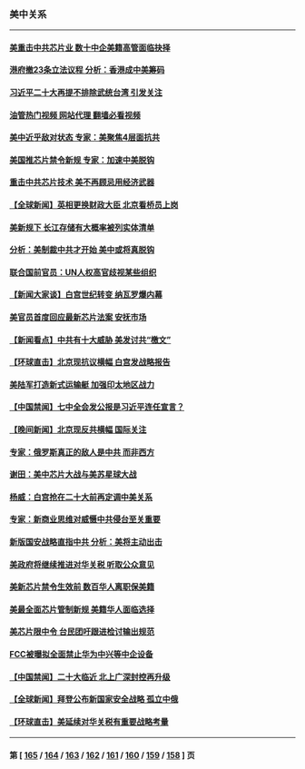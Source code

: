 ### 美中关系
---
#### [美重击中共芯片业 数十中企美籍高管面临抉择](../../pages/nf1412576/n13846793.md?10171245) 
#### [港府撤23条立法议程 分析：香港成中美筹码](../../pages/nf1412576/n13846797.md?10171245) 
#### [习近平二十大再提不排除武统台湾 引发关注](../../pages/nf1412576/n13846780.md?10171245) 
#### [油管热门视频 网站代理 翻墙必看视频](http://132.145.103.77:81/youtube.html?10171245)
#### [美中近乎敌对状态 专家：美聚焦4层面抗共](../../pages/nf1412576/n13846651.md?10171245) 
#### [美国推芯片禁令新规 专家：加速中美脱钩](../../pages/nf1412576/n13846274.md?10171245) 
#### [重击中共芯片技术 美不再顾忌用经济武器](../../pages/nf1412576/n13845753.md?10171245) 
#### [【全球新闻】英相更换财政大臣 北京看桥员上岗](../../pages/nf1412576/n13845996.md?10171245) 
#### [美新规下 长江存储有大概率被列实体清单](../../pages/nf1412576/n13845665.md?10171245) 
#### [分析：美制裁中共才开始 美中或将真脱钩](../../pages/nf1412576/n13845305.md?10171245) 
#### [联合国前官员：UN人权高官歧视某些组织](../../pages/nf1412576/n13845593.md?10171245) 
#### [【新闻大家谈】白宫世纪转变 纳瓦罗爆内幕](../../pages/nf1412576/n13844956.md?10171245) 
#### [美官员首度回应最新芯片法案 安抚市场](../../pages/nf1412576/n13845407.md?10171245) 
#### [【新闻看点】中共有十大威胁 美发讨共“檄文”](../../pages/nf1412576/n13844890.md?10171245) 
#### [【环球直击】北京现抗议横幅 白宫发战略报告](../../pages/nf1412576/n13845283.md?10171245) 
#### [美陆军打造新式运输艇 加强印太地区战力](../../pages/nf1412576/n13845295.md?10171245) 
#### [【中国禁闻】七中全会发公报是习近平连任宣言？](../../pages/nf1412576/n13845253.md?10171245) 
#### [【晚间新闻】北京现反共横幅 国际关注](../../pages/nf1412576/n13845252.md?10171245) 
#### [专家：俄罗斯真正的敌人是中共 而非西方](../../pages/nf1412576/n13845231.md?10171245) 
#### [谢田：美中芯片大战与美苏星球大战](../../pages/nf1412576/n13845198.md?10171245) 
#### [杨威：白宫抢在二十大前再定调中美关系](../../pages/nf1412576/n13844952.md?10171245) 
#### [专家：新商业思维对威慑中共侵台至关重要](../../pages/nf1412576/n13845110.md?10171245) 
#### [新版国安战略直指中共 分析：美将主动出击](../../pages/nf1412576/n13844931.md?10171245) 
#### [美政府将继续推进对华关税 听取公众意见](../../pages/nf1412576/n13844942.md?10171245) 
#### [美新芯片禁令生效前 数百华人离职保美籍](../../pages/nf1412576/n13844644.md?10171245) 
#### [美最全面芯片管制新规 美籍华人面临选择](../../pages/nf1412576/n13844763.md?10171245) 
#### [美芯片限中令 台民团吁跟进检讨输出规范](../../pages/nf1412576/n13844572.md?10171245) 
#### [FCC被曝拟全面禁止华为中兴等中企设备](../../pages/nf1412576/n13844686.md?10171245) 
#### [【中国禁闻】二十大临近 北上广深封控再升级](../../pages/nf1412576/n13844488.md?10171245) 
#### [【全球新闻】拜登公布新国家安全战略 孤立中俄](../../pages/nf1412576/n13844471.md?10171245) 
#### [【环球直击】美延续对华关税有重要战略考量](../../pages/nf1412576/n13843995.md?10171245) 

---
#### 第 [ [165](./165.md?10171245) / [164](./164.md?10171245) / [163](./163.md?10171245) / [162](./162.md?10171245) / [161](./161.md?10171245) / [160](./160.md?10171245) / [159](./159.md?10171245) / [158](./158.md?10171245) ] 页
